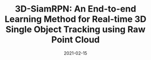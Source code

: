 ---
title: "3D-SiamRPN: An End-to-end Learning Method for Real-time 3D Single Object Tracking using Raw Point Cloud"
# header:
#     teaser: "3dsiamrpn.png"
gallery:
  - url: 3dsiamrpn.png
    image_path: 3dsiamrpn.png
    alt: "Overall Network"
    title: "Overall Network"
# excerpt: "<img src='/images/3dsiamrpn.png' alt=''>"
excerpt: 'Zheng Fang; Sifan Zhou; **Yubo Cui_1**; Sebastian Scherer.'
collection: publications
permalink: /publication/3d_siamrpn
date: 2021-02-15
venue: 'IEEE Sensors Journal'
paperurl: '/files/3D-SiamRPN.pdf'
link: 'https://ieeexplore.ieee.org/document/9235506'
citation: 'Z. Fang, S. Zhou, Y. Cui and S. Scherer. 3D-SiamRPN: An End-to-End Learning Method for Real-Time 3D Single Object Tracking Using Raw Point Cloud. in IEEE Sensors Journal, vol. 21, no. 4, pp. 4995-5011, 15 Feb.15, 2021, doi: 10.1109/JSEN.2020.3033034.'
---